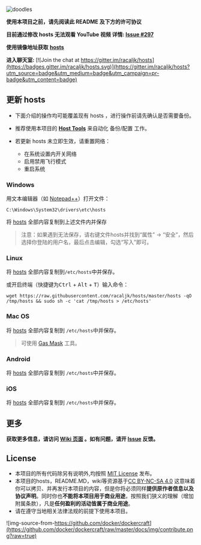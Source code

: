 ![doodles](https://www.google.com/logos/doodles/2016/teachers-day-2016-us-6296626244091904.2-hp2x.gif)

**使用本项目之前，请先阅读此 README 及下方的许可协议**

**目前通过修改 hosts 无法观看 YouTube 视频 详情: [Issue #297](https://github.com/racaljk/hosts/issues/297)**

**使用镜像地址获取** [**hosts**](https://coding.net/u/scaffrey/p/hosts/git/raw/master/hosts)

**进入聊天室:** [![Join the chat at https://gitter.im/racaljk/hosts](https://badges.gitter.im/racaljk/hosts.svg)](https://gitter.im/racaljk/hosts?utm_source=badge&utm_medium=badge&utm_campaign=pr-badge&utm_content=badge)


## 更新 hosts
* 下面介绍的操作均可能覆盖现有 hosts ，进行操作前请先确认是否需要备份。
* 推荐使用本项目的 [**Host Tools**](https://github.com/racaljk/hosts/tree/master/tools) 来自动化 备份/配置 工作。

* 若更新 hosts 未立即生效，请重置网络：
  - 在系统设置内开关网络
  - 启用禁用飞行模式
  - 重启系统

### Windows
用文本编辑器（如 [Notepad++](https://notepad-plus-plus.org/)）打开文件：

    C:\Windows\System32\drivers\etc\hosts

将 [hosts](https://raw.githubusercontent.com/racaljk/hosts/master/hosts) 全部内容复制到上述文件内并保存

> 注意：如果遇到无法保存，请右键文件hosts并找到“属性” -> “安全”，然后选择你登陆的用户名，最后点击编辑，勾选“写入”即可。

### Linux
将 [hosts](https://raw.githubusercontent.com/racaljk/hosts/master/hosts) 全部内容复制到`/etc/hosts`中并保存。

或开启终端（快捷键为<kbd>Ctrl</kbd> + <kbd>Alt</kbd> + <kbd>T</kbd>）输入命令：

    wget https://raw.githubusercontent.com/racaljk/hosts/master/hosts -qO /tmp/hosts && sudo sh -c 'cat /tmp/hosts > /etc/hosts'

### Mac OS
将 [hosts](https://raw.githubusercontent.com/racaljk/hosts/master/hosts) 全部内容复制到 `/etc/hosts`中并保存。

> 可使用 [Gas Mask](http://clockwise.ee/) 工具。

### Android
将 [hosts](https://raw.githubusercontent.com/racaljk/hosts/master/hosts) 全部内容复制到 `/etc/hosts`中并保存。

### iOS
将 [hosts](https://raw.githubusercontent.com/racaljk/hosts/master/hosts) 全部内容复制到 `/etc/hosts`中并保存。


## 更多
**获取更多信息，请访问 [Wiki 页面](https://github.com/racaljk/hosts/wiki) 。如有问题，请开 [Issue](https://github.com/racaljk/hosts/issues) 反馈。**


## License
- 本项目的所有代码除另有说明外,均按照 [MIT License](https://github.com/racaljk/hosts/blob/master/LICENSE) 发布。
- 本项目的hosts，README.MD，wiki等资源基于[CC BY-NC-SA 4.0](https://creativecommons.org/licenses/by-nc-sa/4.0/)
这意味着你可以拷贝、并再发行本项目的内容，但是你将必须同样**提供原作者信息以及协议声明**。同时你也**不能将本项目用于商业用途**，按照我们狭义的理解（增加附属条款），凡是**任何盈利的活动皆属于商业用途**。
- 请在遵守当地相关法律法规的前提下使用本项目。

![img-source-from-https://github.com/docker/dockercraft](https://github.com/docker/dockercraft/raw/master/docs/img/contribute.png?raw=true)
